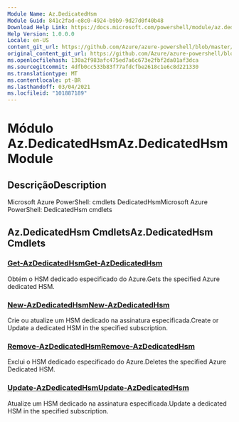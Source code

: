```yaml
---
Module Name: Az.DedicatedHsm
Module Guid: 841c2fad-e8c0-4924-b9b9-9d27d0f40b48
Download Help Link: https://docs.microsoft.com/powershell/module/az.dedicatedhsm
Help Version: 1.0.0.0
Locale: en-US
content_git_url: https://github.com/Azure/azure-powershell/blob/master/src/DedicatedHsm/help/Az.DedicatedHsm.md
original_content_git_url: https://github.com/Azure/azure-powershell/blob/master/src/DedicatedHsm/help/Az.DedicatedHsm.md
ms.openlocfilehash: 130a2f983afc475ed7a6c673e2fbf2da01af3dca
ms.sourcegitcommit: 4dfb0cc533b83f77afdcfbe2618c1e6c8d221330
ms.translationtype: MT
ms.contentlocale: pt-BR
ms.lasthandoff: 03/04/2021
ms.locfileid: "101887189"
---
```

# <span data-ttu-id="10096-101">Módulo Az.DedicatedHsm</span><span class="sxs-lookup"><span data-stu-id="10096-101">Az.DedicatedHsm Module</span></span>
## <span data-ttu-id="10096-102">Descrição</span><span class="sxs-lookup"><span data-stu-id="10096-102">Description</span></span>
<span data-ttu-id="10096-103">Microsoft Azure PowerShell: cmdlets DedicatedHsm</span><span class="sxs-lookup"><span data-stu-id="10096-103">Microsoft Azure PowerShell: DedicatedHsm cmdlets</span></span>

## <span data-ttu-id="10096-104">Az.DedicatedHsm Cmdlets</span><span class="sxs-lookup"><span data-stu-id="10096-104">Az.DedicatedHsm Cmdlets</span></span>
### [<span data-ttu-id="10096-105">Get-AzDedicatedHsm</span><span class="sxs-lookup"><span data-stu-id="10096-105">Get-AzDedicatedHsm</span></span>](Get-AzDedicatedHsm.md)
<span data-ttu-id="10096-106">Obtém o HSM dedicado especificado do Azure.</span><span class="sxs-lookup"><span data-stu-id="10096-106">Gets the specified Azure dedicated HSM.</span></span>

### [<span data-ttu-id="10096-107">New-AzDedicatedHsm</span><span class="sxs-lookup"><span data-stu-id="10096-107">New-AzDedicatedHsm</span></span>](New-AzDedicatedHsm.md)
<span data-ttu-id="10096-108">Crie ou atualize um HSM dedicado na assinatura especificada.</span><span class="sxs-lookup"><span data-stu-id="10096-108">Create or Update a dedicated HSM in the specified subscription.</span></span>

### [<span data-ttu-id="10096-109">Remove-AzDedicatedHsm</span><span class="sxs-lookup"><span data-stu-id="10096-109">Remove-AzDedicatedHsm</span></span>](Remove-AzDedicatedHsm.md)
<span data-ttu-id="10096-110">Exclui o HSM dedicado especificado do Azure.</span><span class="sxs-lookup"><span data-stu-id="10096-110">Deletes the specified Azure Dedicated HSM.</span></span>

### [<span data-ttu-id="10096-111">Update-AzDedicatedHsm</span><span class="sxs-lookup"><span data-stu-id="10096-111">Update-AzDedicatedHsm</span></span>](Update-AzDedicatedHsm.md)
<span data-ttu-id="10096-112">Atualize um HSM dedicado na assinatura especificada.</span><span class="sxs-lookup"><span data-stu-id="10096-112">Update a dedicated HSM in the specified subscription.</span></span>

